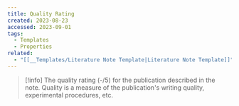 ```yaml
---
title: Quality Rating
created: 2023-08-23
accessed: 2023-09-01
tags:
  - Templates
  - Properties
related:
  - "[[__Templates/Literature Note Template|Literature Note Template]]"
---
```

>[!info]
>The quality rating (-/5) for the publication described in the note.
>Quality is a measure of the publication's writing quality, experimental procedures, etc.